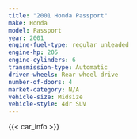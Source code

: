 ```yaml
---
title: "2001 Honda Passport"
make: Honda
model: Passport
year: 2001
engine-fuel-type: regular unleaded
engine-hp: 205
engine-cylinders: 6
transmission-type: Automatic
driven-wheels: Rear wheel drive
number-of-doors: 4
market-category: N/A
vehicle-size: Midsize
vehicle-style: 4dr SUV
---
```


{{< car_info >}}
